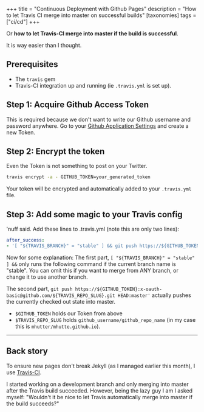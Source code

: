 +++
title = "Continuous Deployment with Github Pages"
description = "How to let Travis CI merge into master on successful builds"
[taxonomies]
tags = ["ci/cd"]
+++

Or **how to let Travis-CI merge into master if the build is successful**.

It is way easier than I thought.


## Prerequisites
* The `travis` gem
* Travis-CI integration up and running (ie `.travis.yml` is set up).


## Step 1: Acquire Github Access Token
This is required because we don't want to write our Github username and password anywhere.
Go to your [Github Application Settings](https://github.com/settings/applications) and create a new Token.


## Step 2: Encrypt the token
Even the Token is not something to post on your Twitter.

```bash
travis encrypt -a - GITHUB_TOKEN=your_generated_token
```

Your token will be encrypted and automatically added to your `.travis.yml` file.


## Step 3: Add some magic to your Travis config
'nuff said. Add these lines to .travis.yml (note this are only two lines):

```yaml
after_success:
- '[ "${TRAVIS_BRANCH}" = "stable" ] && git push https://${GITHUB_TOKEN}:x-oauth-basic@github.com/${TRAVIS_REPO_SLUG}.git HEAD:master'
```

Now for some explanation:
The first part, `[ "${TRAVIS_BRANCH}" = "stable" ] &&` only runs the following command if the current branch name is "stable". You can omit this if you want to merge from ANY branch, or change it to use another branch.

The second part, `git push https://${GITHUB_TOKEN}:x-oauth-basic@github.com/${TRAVIS_REPO_SLUG}.git HEAD:master'` actually pushes the currently checked out state into master.
* `$GITHUB_TOKEN` holds our Token from above
* `$TRAVIS_REPO_SLUG` holds `github_username/github_repo_name` (in my case this is `mhutter/mhutte.github.io`).

---

## Back story

To ensure new pages don't break Jekyll (as I managed earlier this month), I use [Travis-CI](https://travis-ci.org/).

I started working on a development branch and only merging into master after the Travis build succeeded. However, being the lazy guy I am I asked myself: "Wouldn't it be nice to let Travis automatically merge into master if the build succeeds?"
